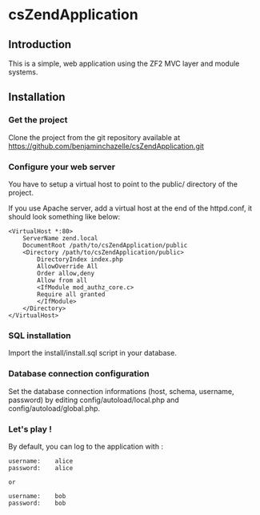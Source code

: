 csZendApplication
=================

Introduction
------------

This is a simple, web application using the ZF2 MVC layer and module systems. 

Installation
------------

### Get the project

Clone the project from the git repository available at https://github.com/benjaminchazelle/csZendApplication.git

### Configure your web server

You have to setup a virtual host to point to the public/ directory of the project.

If you use Apache server, add a virtual host at the end of the httpd.conf, it should look something like below:

    <VirtualHost *:80>
        ServerName zend.local
        DocumentRoot /path/to/csZendApplication/public
        <Directory /path/to/csZendApplication/public>
            DirectoryIndex index.php
            AllowOverride All
            Order allow,deny
            Allow from all
            <IfModule mod_authz_core.c>
            Require all granted
            </IfModule>
        </Directory>
    </VirtualHost>


### SQL installation

Import the install/install.sql script in your database.

### Database connection configuration

Set the database connection informations (host, schema, username, password) by editing config/autoload/local.php and config/autoload/global.php.


### Let's play !

By default, you can log to the application with :

    username:    alice
    password:    alice
	
	or
	
    username:    bob
    password:    bob
	